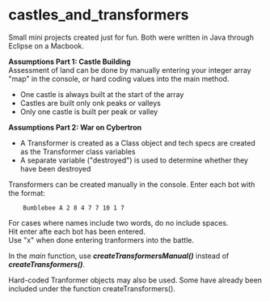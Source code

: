 # castles_and_transformers

Small mini projects created just for fun. Both were written in Java through Eclipse on a Macbook. 

**Assumptions Part 1: Castle Building** <br />
Assessment of land can be done by manually entering your integer array "map" in the console, or hard coding values into the main method.
* One castle is always built at the start of the array
* Castles are built only onk peaks or valleys
* Only one castle is built per peak or valley


**Assumptions Part 2: War on Cybertron** <br />
* A Transformer is created as a Class object and tech specs are created as the Transformer class variables
* A separate variable ("destroyed") is used to determine whether they have been destroyed

Transformers can be created manually in the console. Enter each bot with the format:

        Bumblebee A 2 8 4 7 7 10 1 7

For cases where names include two words, do no include spaces.<br />
Hit enter afte each bot has been entered. <br />
Use "x" when done entering tranformers into the battle.<br />

In the *main* function, use ***createTransformersManual()*** instead of ***createTransformers()***.

Hard-coded Tranformer objects may also be used. Some have already been included under the function createTransformers().



